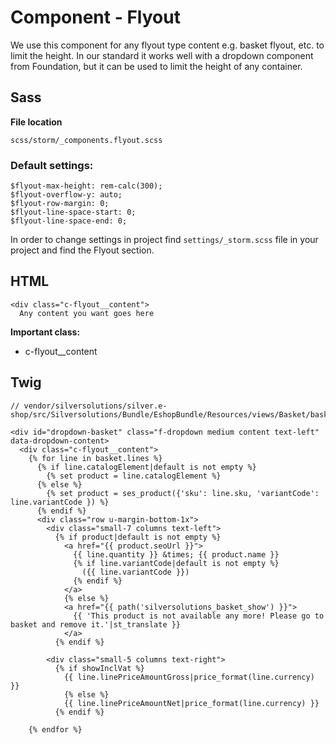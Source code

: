 # Component - Flyout

We use this component for any flyout type content e.g. basket flyout, etc. to limit the height. In our standard it works well with a dropdown component from Foundation, but it can be used to limit the height of any container.

## Sass

**File location**

``` 
scss/storm/_components.flyout.scss
```

### Default settings:

``` 
$flyout-max-height: rem-calc(300);
$flyout-overflow-y: auto;
$flyout-row-margin: 0;
$flyout-line-space-start: 0;
$flyout-line-space-end: 0;
```

In order to change settings in project find `settings/_storm.scss` file in your project and find the Flyout section.

## HTML

``` 
<div class="c-flyout__content">
  Any content you want goes here

```

**Important class:**

- c-flyout__content

## Twig

``` 
// vendor/silversolutions/silver.e-shop/src/Silversolutions/Bundle/EshopBundle/Resources/views/Basket/basket_preview.html.twig
 
<div id="dropdown-basket" class="f-dropdown medium content text-left" data-dropdown-content>
  <div class="c-flyout__content">
    {% for line in basket.lines %}
      {% if line.catalogElement|default is not empty %}
        {% set product = line.catalogElement %}
      {% else %}
        {% set product = ses_product({'sku': line.sku, 'variantCode': line.variantCode }) %}
      {% endif %}
      <div class="row u-margin-bottom-1x">
        <div class="small-7 columns text-left">
          {% if product|default is not empty %}
            <a href="{{ product.seoUrl }}">
              {{ line.quantity }} &times; {{ product.name }}
              {% if line.variantCode|default is not empty %}
                ({{ line.variantCode }})
              {% endif %}
            </a>
            {% else %}
            <a href="{{ path('silversolutions_basket_show') }}">
              {{ 'This product is not available any more! Please go to basket and remove it.'|st_translate }}
            </a>
          {% endif %}
        
        <div class="small-5 columns text-right">
          {% if showInclVat %}
            {{ line.linePriceAmountGross|price_format(line.currency) }}
            {% else %}
            {{ line.linePriceAmountNet|price_format(line.currency) }}
          {% endif %}

    {% endfor %}

```
